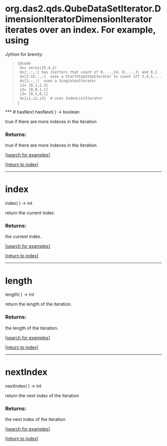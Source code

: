 # org.das2.qds.QubeDataSetIterator.DimensionIteratorDimensionIterator iterates over an index.  For example, using 
 Jython for brevity:
<blockquote><pre><small>{@code
 ds= zeros(15,4,2)
 ds[:,:,:] has itertors that count of 0,...,14; 0,...,3; and 0,1
 ds[3:15,:,:]  uses a StartStopStepIterator to count off 3,4,5,...,14
 ds[3,:,:]  uses a SingletonIterator
 i1= [0,1,2,3]
 i2= [0,0,1,1]
 i3= [0,1,0,1]
 ds[i1,i2,i3]  # uses IndexListIterator
}</small></pre></blockquote>
***
<a name="hasNext"></a>
# hasNext
hasNext(  ) &rarr; boolean

true if there are more indeces in the iteration

### Returns:
true if there are more indeces in the iteration

<a href="https://github.com/autoplot/dev/search?q=hasNext&unscoped_q=hasNext">[search for examples]</a>

<a href="https://github.com/autoplot/documentation/blob/master/javadoc/index-all.md">[return to index]</a>

***
<a name="index"></a>
# index
index(  ) &rarr; int

return the current index.

### Returns:
the current index.

<a href="https://github.com/autoplot/dev/search?q=index&unscoped_q=index">[search for examples]</a>

<a href="https://github.com/autoplot/documentation/blob/master/javadoc/index-all.md">[return to index]</a>

***
<a name="length"></a>
# length
length(  ) &rarr; int

return the length of the iteration.

### Returns:
the length of the iteration.

<a href="https://github.com/autoplot/dev/search?q=length&unscoped_q=length">[search for examples]</a>

<a href="https://github.com/autoplot/documentation/blob/master/javadoc/index-all.md">[return to index]</a>

***
<a name="nextIndex"></a>
# nextIndex
nextIndex(  ) &rarr; int

return the next index of the iteration

### Returns:
the next index of the iteration

<a href="https://github.com/autoplot/dev/search?q=nextIndex&unscoped_q=nextIndex">[search for examples]</a>

<a href="https://github.com/autoplot/documentation/blob/master/javadoc/index-all.md">[return to index]</a>

